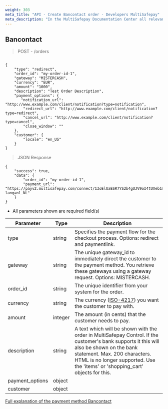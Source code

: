 ```yaml
---
weight: 303
meta_title: "API - Create Bancontact order - Developers MultiSafepay"
meta_description: "In the MultiSafepay Documentation Center all relevant information regarding our Plugins and API. As well as Support pages for Payment Method, Tools and General Questions. You can also find the contact details of our Support Team and Integration Team."
---
```


## Bancontact

> POST - /orders

```shell

{
    "type": "redirect",
    "order_id": "my-order-id-1",
    "gateway": "MISTERCASH",
    "currency": "EUR",
    "amount": "1000",
    "description": "Test Order Description",
    "payment_options": {
       "notification_url": "http://www.example.com/client/notification?type=notification",
        "redirect_url": "http://www.example.com/client/notification?type=redirect",
        "cancel_url": "http://www.example.com/client/notification?type=cancel", 
        "close_window": ""
    },
    "customer": {
        "locale": "en_US"
    }
}
```

> JSON Response

```shell
{
    "success": true,
    "data": {
        "order_id": "my-order-id-1",
        "payment_url": "https://payv2.multisafepay.com/connect/13oElUaESR7YS2b4gUJV9oI4tUXeb1mj1D8/?lang=nl_NL"
    }
}
```

* All parameters shown are required field(s)

| Parameter                    | Type     | Description                                                                                |
|------------------------------|----------|--------------------------------------------------------------------------------------------|
| type                         | string   | Specifies the payment flow for the checkout process. Options: redirect and paymentlink.
| gateway                      | string   | The unique gateway_id to immediately direct the customer to the payment method. You retrieve these gateways using a gateway request. Options: MISTERCASH. |
| order_id                     | string   | The unique identifier from your system for the order.                                      |
| currency                     | string   | The currency ([ISO-4217](https://www.iso.org/iso-4217-currency-codes.html))  you want the customer to pay with. |
| amount                       | integer  | The amount (in cents)  that the customer needs to pay.                                     |
| description                  | string   | A text which will be shown with the order in MultiSafepay Control. If the customer's bank supports it this will also be shown on the bank statement. Max. 200 characters. HTML is no longer supported. Use the 'items' or 'shopping_cart' objects for this. |
| payment_options              | object |                            |
| customer                     | object |  |

[Full explanation of the payment method Bancontact](/payment-methods/bancontact/)
